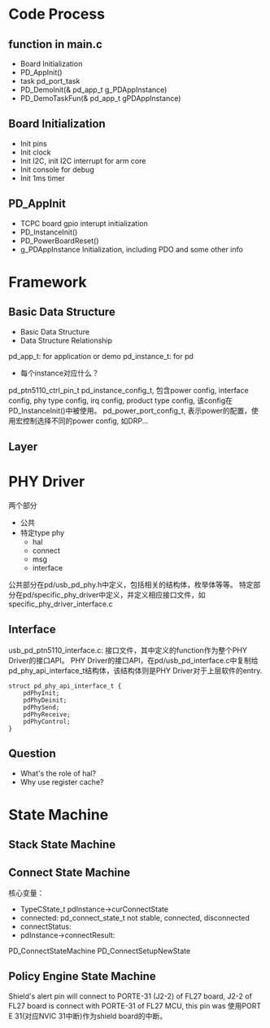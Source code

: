 # Code Process

## function in main.c

* Board Initialization
* PD_AppInit()
* task pd_port_task
* PD_DemoInit(& pd_app_t g_PDAppInstance)
* PD_DemoTaskFun(& pd_app_t gPDAppInstance)

## Board Initialization
* Init pins
* Init clock
* Init I2C, init I2C interrupt for arm core
* Init console for debug
* Init 1ms timer

## PD_AppInit
* TCPC board gpio interupt initialization
* PD_InstanceInit()
* PD_PowerBoardReset()
* g_PDAppInstance Initialization, including PDO and some other info

# Framework
## Basic Data Structure
* Basic Data Structure
* Data Structure Relationship

pd_app_t: for application or demo
pd_instance_t: for pd

* 每个instance对应什么？

pd_ptn5110_ctrl_pin_t
pd_instance_config_t, 包含power config, interface config, phy type config, irq config, product type config, 该config在PD_InstanceInit()中被使用。
pd_power_port_config_t, 表示power的配置，使用宏控制选择不同的power config, 如DRP...

## Layer

# PHY Driver

两个部分

* 公共
* 特定type phy
	* hal
	* connect
	* msg
	* interface

公共部分在pd/usb_pd_phy.h中定义，包括相关的结构体，枚举体等等。
特定部分在pd/specific_phy_driver中定义，并定义相应接口文件，如specific_phy_driver_interface.c

## Interface
usb_pd_ptn5110_interface.c: 接口文件，其中定义的function作为整个PHY Driver的接口API。
PHY Driver的接口API，在pd/usb_pd_interface.c中复制给pd_phy_api_interface_t结构体，该结构体则是PHY Driver对于上层软件的entry.

```
struct pd_phy_api_interface_t {
	pdPhyInit;
	pdPhyDeinit;
	pdPhySend;
	pdPhyReceive;
	pdPhyControl;
}
```

## Question
* What's the role of hal?
* Why use register cache?

# State Machine
## Stack State Machine

## Connect State Machine
核心变量：
* TypeCState_t pdInstance->curConnectState
* connected: pd_connect_state_t not stable, connected, disconnected
* connectStatus:
* pdInstance->connectResult:

PD_ConnectStateMachine
PD_ConnectSetupNewState

## Policy Engine State Machine

Shield's alert pin will connect to PORTE-31 (J2-2) of FL27 board, J2-2 of FL27 board is connect with PORTE-31 of FL27 MCU, this pin was 使用PORT E 31(对应NVIC 31中断)作为shield board的中断。

